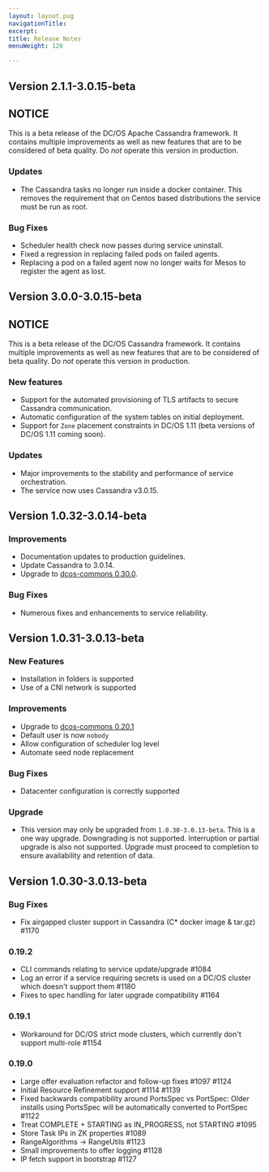 ```yaml
---
layout: layout.pug
navigationTitle: 
excerpt:
title: Release Notes
menuWeight: 120

---
```


<!-- This source repo for this topic is https://github.com/mesosphere/dcos-commons -->


## Version 2.1.1-3.0.15-beta

## NOTICE

This is a beta release of the DC/OS Apache Cassandra framework. It contains multiple improvements as well as new features that are to be considered of beta quality. Do _not_ operate this version in production.

### Updates
- The Cassandra tasks no longer run inside a docker container. This removes the requirement that on Centos based distributions the service must be run as root.

### Bug Fixes
- Scheduler health check now passes during service uninstall.
- Fixed a regression in replacing failed pods on failed agents.
- Replacing a pod on a failed agent now no longer waits for Mesos to register the agent as lost.

## Version 3.0.0-3.0.15-beta

## NOTICE

This is a beta release of the DC/OS Cassandra framework. It contains multiple improvements as well as new features that are to be considered of beta quality. Do _not_ operate this version in production.

### New features
- Support for the automated provisioning of TLS artifacts to secure Cassandra communication.
- Automatic configuration of the system tables on initial deployment.
- Support for `Zone` placement constraints in DC/OS 1.11 (beta versions of DC/OS 1.11 coming soon).

### Updates
- Major improvements to the stability and performance of service orchestration.
- The service now uses Cassandra v3.0.15.

## Version 1.0.32-3.0.14-beta

### Improvements
- Documentation updates to production guidelines.
- Update Cassandra to 3.0.14.
- Upgrade to [dcos-commons 0.30.0](https://github.com/mesosphere/dcos-commons/releases/tag/0.30.0).

### Bug Fixes
- Numerous fixes and enhancements to service reliability.

## Version 1.0.31-3.0.13-beta

### New Features
- Installation in folders is supported
- Use of a CNI network is supported

### Improvements
- Upgrade to [dcos-commons 0.20.1](https://github.com/mesosphere/dcos-commons/releases/tag/0.20.1)
- Default user is now `nobody`
- Allow configuration of scheduler log level
- Automate seed node replacement

### Bug Fixes
- Datacenter configuration is correctly supported

### Upgrade
- This version may only be upgraded from `1.0.30-3.0.13-beta`.  This is a one way upgrade.  Downgrading is not supported.  Interruption or partial upgrade is also not supported.  Upgrade must proceed to completion to ensure availability and retention of data.

## Version 1.0.30-3.0.13-beta

### Bug Fixes
* Fix airgapped cluster support in Cassandra (C* docker image & tar.gz) #1170

### 0.19.2
* CLI commands relating to service update/upgrade #1084
* Log an error if a service requiring secrets is used on a DC/OS cluster which doesn't support them #1180
* Fixes to spec handling for later upgrade compatibility #1164

### 0.19.1
* Workaround for DC/OS strict mode clusters, which currently don't support multi-role #1154

### 0.19.0
* Large offer evaluation refactor and follow-up fixes #1097 #1124
* Initial Resource Refinement support #1114 #1139
* Fixed backwards compatibility around PortsSpec vs PortSpec: Older installs using PortsSpec will be automatically converted to PortSpec #1122
* Treat COMPLETE + STARTING as IN_PROGRESS, not STARTING #1095
* Store Task IPs in ZK properties #1089
* RangeAlgorithms -> RangeUtils #1123
* Small improvements to offer logging #1128
* IP fetch support in bootstrap #1127
